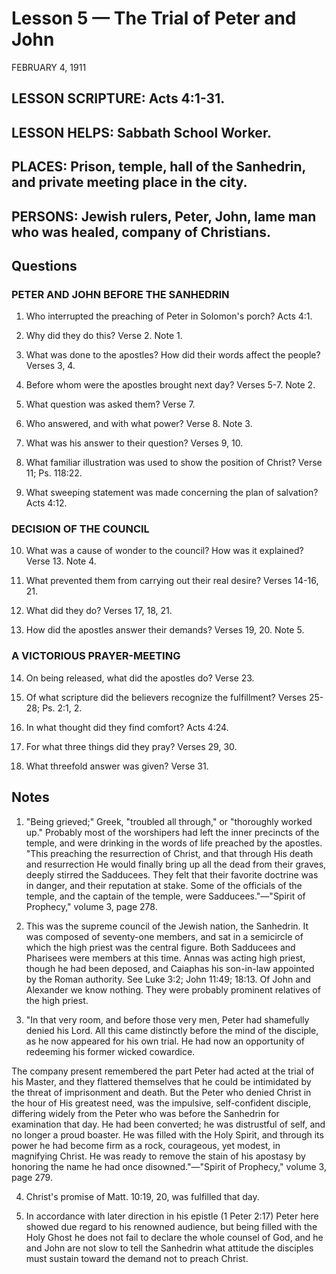 # Lesson 5 — The Trial of Peter and John

FEBRUARY 4, 1911

## LESSON SCRIPTURE: Acts 4:1-31.

## LESSON HELPS: Sabbath School Worker.

## PLACES: Prison, temple, hall of the Sanhedrin, and private meeting place in the city.

## PERSONS: Jewish rulers, Peter, John, lame man who was healed, company of Christians.

## Questions

### PETER AND JOHN BEFORE THE SANHEDRIN

1. Who interrupted the preaching of Peter in Solomon's porch? Acts 4:1.

2. Why did they do this? Verse 2. Note 1.

3. What was done to the apostles? How did their words affect the people? Verses 3, 4.

4. Before whom were the apostles brought next day? Verses 5-7. Note 2.

5. What question was asked them? Verse 7.

6. Who answered, and with what power? Verse 8. Note 3.

7. What was his answer to their question? Verses 9, 10.

8. What familiar illustration was used to show the position of Christ? Verse 11; Ps. 118:22.

9. What sweeping statement was made concerning the plan of salvation? Acts 4:12.

### DECISION OF THE COUNCIL

10. What was a cause of wonder to the council? How was it explained? Verse 13. Note 4.

11. What prevented them from carrying out their real desire? Verses 14-16, 21.

12. What did they do? Verses 17, 18, 21.

13. How did the apostles answer their demands? Verses 19, 20. Note 5.

### A VICTORIOUS PRAYER-MEETING

14. On being released, what did the apostles do? Verse 23.

15. Of what scripture did the believers recognize the fulfillment? Verses 25-28; Ps. 2:1, 2.

16. In what thought did they find comfort? Acts 4:24.

17. For what three things did they pray? Verses 29, 30.

18. What threefold answer was given? Verse 31.

## Notes

1. "Being grieved;" Greek, "troubled all through," or "thoroughly worked up." Probably most of the worshipers had left the inner precincts of the temple, and were drinking in the words of life preached by the apostles. "This preaching the resurrection of Christ, and that through His death and resurrection He would finally bring up all the dead from their graves, deeply stirred the Sadducees. They felt that their favorite doctrine was in danger, and their reputation at stake. Some of the officials of the temple, and the captain of the temple, were Sadducees."—"Spirit of Prophecy," volume 3, page 278.

2. This was the supreme council of the Jewish nation, the Sanhedrin. It was composed of seventy-one members, and sat in a semicircle of which the high priest was the central figure. Both Sadducees and Pharisees were members at this time. Annas was acting high priest, though he had been deposed, and Caiaphas his son-in-law appointed by the Roman authority. See Luke 3:2; John 11:49; 18:13. Of John and Alexander we know nothing. They were probably prominent relatives of the high priest.

3. "In that very room, and before those very men, Peter had shamefully denied his Lord. All this came distinctly before the mind of the disciple, as he now appeared for his own trial. He had now an opportunity of redeeming his former wicked cowardice.

The company present remembered the part Peter had acted at the trial of his Master, and they flattered themselves that he could be intimidated by the threat of imprisonment and death. But the Peter who denied Christ in the hour of His greatest need, was the impulsive, self-confident disciple, differing widely from the Peter who was before the Sanhedrin for examination that day. He had been converted; he was distrustful of self, and no longer a proud boaster. He was filled with the Holy Spirit, and through its power he had become firm as a rock, courageous, yet modest, in magnifying Christ. He was ready to remove the stain of his apostasy by honoring the name he had once disowned."—"Spirit of Prophecy," volume 3, page 279.

4. Christ's promise of Matt. 10:19, 20, was fulfilled that day.

5. In accordance with later direction in his epistle (1 Peter 2:17) Peter here showed due regard to his renowned audience, but being filled with the Holy Ghost he does not fail to declare the whole counsel of God, and he and John are not slow to tell the Sanhedrin what attitude the disciples must sustain toward the demand not to preach Christ.